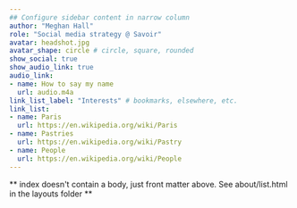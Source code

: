 ```yaml
---
## Configure sidebar content in narrow column
author: "Meghan Hall"
role: "Social media strategy @ Savoir"
avatar: headshot.jpg
avatar_shape: circle # circle, square, rounded
show_social: true
show_audio_link: true
audio_link: 
- name: How to say my name
  url: audio.m4a
link_list_label: "Interests" # bookmarks, elsewhere, etc.
link_list:
- name: Paris
  url: https://en.wikipedia.org/wiki/Paris
- name: Pastries
  url: https://en.wikipedia.org/wiki/Pastry
- name: People
  url: https://en.wikipedia.org/wiki/People
---
```


** index doesn't contain a body, just front matter above.
See about/list.html in the layouts folder **
